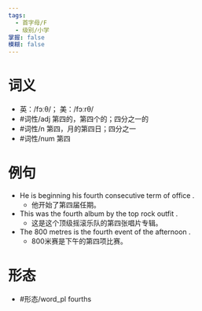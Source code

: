 ```yaml
---
tags:
  - 首字母/F
  - 级别/小学
掌握: false
模糊: false
---
```

# 词义
- 英：/fɔːθ/； 美：/fɔːrθ/
- #词性/adj  第四的，第四个的；四分之一的
- #词性/n  第四，月的第四日；四分之一
- #词性/num  第四
# 例句
- He is beginning his fourth consecutive term of office .
	- 他开始了第四届任期。
- This was the fourth album by the top rock outfit .
	- 这是这个顶级摇滚乐队的第四张唱片专辑。
- The 800 metres is the fourth event of the afternoon .
	- 800米赛是下午的第四项比赛。
# 形态
- #形态/word_pl fourths
